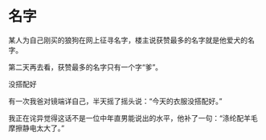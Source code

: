 # 名字

某人为自己刚买的狼狗在网上征寻名字，楼主说获赞最多的名字就是他爱犬的名字。 

第二天再去看，获赞最多的名字只有一个字“爹”。 

没搭配好 

有一次我爸对镜端详自己，半天摇了摇头说：“今天的衣服没搭配好。” 

我正在诧异觉得这话不是一位中年直男能说出的水平，他补了一句：“涤纶配羊毛摩擦静电太大了。”